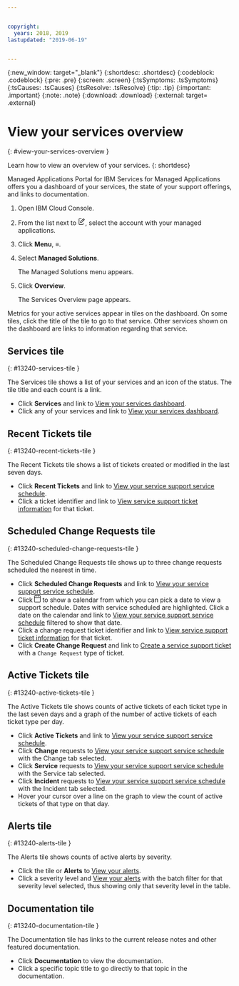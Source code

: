 ```yaml
---


copyright:
  years: 2018, 2019
lastupdated: "2019-06-19"


---
```


{:new_window: target="_blank"} 
{:shortdesc: .shortdesc} 
{:codeblock: .codeblock} 
{:pre: .pre} 
{:screen: .screen} 
{:tsSymptoms: .tsSymptoms} 
{:tsCauses: .tsCauses} 
{:tsResolve: .tsResolve} 
{:tip: .tip} 
{:important: .important} 
{:note: .note} 
{:download: .download} 
{:external: target= .external} 

# View your services overview
{: #view-your-services-overview } 

Learn how to view an overview of your services.
{: shortdesc} 

Managed Applications Portal for IBM Services for Managed Applications
offers you a dashboard of your services, the state of your support
offerings, and links to documentation.

1.  Open IBM Cloud Console.

2.  From the list next to <svg aria-label="pencil with paper"
    alt="pencil with paper" viewBox="0 0 32 32" width="16"
    height="16"><path d="M22 22v6H6V4h10V2H6a2 2 0 0 0-2 2v24a2 2 0 0
    0 2 2h16a2 2 0 0 0 2-2v-6z"/><path d="M29.537 5.76L26.24
    2.463a1.58 1.58 0 0 0-2.236 0L10 16.467V22h5.533L29.537 7.995a1.58
    1.58 0 0 0 0-2.235zM14.704 20H12v-2.704l9.44-9.441 2.705
    2.704zM25.56 9.145l-2.704-2.704 2.267-2.267 2.704
    2.704z"/></svg>, select the account with your managed
    applications.

3.  Click **Menu**, ≡.

4.  Select **Managed Solutions**.
    
    The Managed Solutions menu appears.

5.  Click **Overview**.
    
    The Services Overview page appears.

Metrics for your active services appear in tiles on the dashboard. On
some tiles, click the title of the tile to go to that service. Other
services shown on the dashboard are links to information regarding that
service.

## Services tile
{: #13240-services-tile } 

The Services tile shows a list of your services and an icon of the
status. The tile title and each count is a link.

  - Click **Services** and link to [View your services
    dashboard](/docs/managed-solutions?topic=managed-solutions-view-your-services-dashboard "View your services dashboard").
  - Click any of your services and link to [View your services
    dashboard](/docs/managed-solutions?topic=managed-solutions-view-your-services-dashboard "View your services dashboard").

## Recent Tickets tile
{: #13240-recent-tickets-tile } 

The Recent Tickets tile shows a list of tickets created or modified in
the last seven days.

  - Click **Recent Tickets** and link to [View your service support
    service
    schedule](/docs/managed-solutions?topic=managed-solutions-view-your-service-support-service-schedule "View your service support service schedule").
  - Click a ticket identifier and link to [View service support ticket
    information](/docs/managed-solutions?topic=managed-solutions-view-service-support-ticket-information "View service support ticket information")
    for that ticket.

## Scheduled Change Requests tile
{: #13240-scheduled-change-requests-tile } 

The Scheduled Change Requests tile shows up to three change requests
scheduled the nearest in time.

  - Click **Scheduled Change Requests** and link to [View your service
    support service
    schedule](/docs/managed-solutions?topic=managed-solutions-view-your-service-support-service-schedule "View your service support service schedule").
  - Click <svg aria-label="calendar outline" alt="calendar outline"
    fill-rule="evenodd" height="16" viewBox="0 0 14 16"
    width="14"><path d="M0 5h14v1H0V5zm3-5h1v4H3V0zm7 0h1v4h-1V0zM0
    2.5A1.5 1.5 0 0 1 1.5 1h11A1.5 1.5 0 0 1 14 2.5v12a1.5 1.5 0 0 1-1.5
    1.5h-11A1.5 1.5 0 0 1 0 14.5v-12zm1 0v12a.5.5 0 0 0 .5.5h11a.5.5 0 0
    0 .5-.5v-12a.5.5 0 0 0-.5-.5h-11a.5.5 0 0 0-.5.5z"
    fill-rule="nonzero"/></svg> to show a calendar from which you can
    pick a date to view a support schedule. Dates with service scheduled
    are highlighted. Click a date on the calendar and link to [View your
    service support service
    schedule](/docs/managed-solutions?topic=managed-solutions-view-your-service-support-service-schedule "View your service support service schedule")
    filtered to show that date.
  - Click a change request ticket identifier and link to [View service
    support ticket
    information](/docs/managed-solutions?topic=managed-solutions-view-service-support-ticket-information "View service support ticket information")
    for that ticket.
  - Click **Create Change Request** and link to [Create a service
    support
    ticket](/docs/managed-solutions?topic=managed-solutions-create-a-service-support-ticket "Create a service support ticket")
    with a `Change Request` type of ticket.

## Active Tickets tile
{: #13240-active-tickets-tile } 

The Active Tickets tile shows counts of active tickets of each ticket
type in the last seven days and a graph of the number of active tickets
of each ticket type per day.

  - Click **Active Tickets** and link to [View your service support
    service
    schedule](/docs/managed-solutions?topic=managed-solutions-view-your-service-support-service-schedule "View your service support service schedule").
  - Click **Change** requests to [View your service support service
    schedule](/docs/managed-solutions?topic=managed-solutions-view-your-service-support-service-schedule "View your service support service schedule")
    with the Change tab selected.
  - Click **Service** requests to [View your service support service
    schedule](/docs/managed-solutions?topic=managed-solutions-view-your-service-support-service-schedule "View your service support service schedule")
    with the Service tab selected.
  - Click **Incident** requests to [View your service support service
    schedule](/docs/managed-solutions?topic=managed-solutions-view-your-service-support-service-schedule "View your service support service schedule")
    with the Incident tab selected.
  - Hover your cursor over a line on the graph to view the count of
    active tickets of that type on that day.

## Alerts tile
{: #13240-alerts-tile } 

The Alerts tile shows counts of active alerts by severity.

  - Click the tile or **Alerts** to [View your
    alerts](/docs/managed-solutions?topic=managed-solutions-view-your-alerts "View your alerts").
  - Click a severity level and [View your
    alerts](/docs/managed-solutions?topic=managed-solutions-view-your-alerts "View your alerts") with the batch
    filter for that severity level selected, thus showing only that
    severity level in the table.

## Documentation tile
{: #13240-documentation-tile } 

The Documentation tile has links to the current release notes and other
featured documentation.

  - Click **Documentation** to view the documentation.
  - Click a specific topic title to go directly to that topic in the
    documentation.
